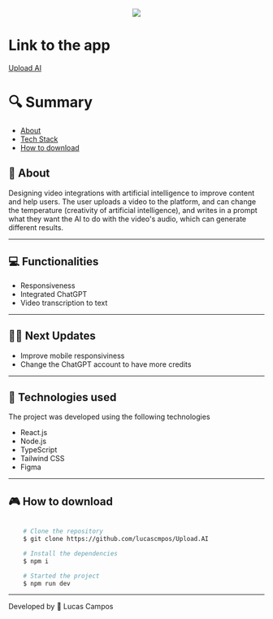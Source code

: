<h1 align="center">
    <img src="https://ik.imagekit.io/4qca61gsh/uploadai.jpeg?updatedAt=1714929183572">
    
   
</h1>

# Link to the app

[Upload AI](https://uploadai.netlify.app/)

# 🔍 Summary

- [About](#-sobre)
- [Tech Stack](#-tecnologias-utilizadas)
- [How to download](#-como-baixar-o-projeto)

## 📗 About

Designing video integrations with artificial intelligence to improve content and help users. The user uploads a video to the platform, and can change the temperature (creativity of artificial intelligence), and writes in a prompt what they want the AI to do with the video's audio, which can generate different results.

---

## 💻 Functionalities

- Responsiveness
- Integrated ChatGPT
- Video transcription to text

---

## 👨‍🚀 Next Updates

- Improve mobile responsiviness
- Change the ChatGPT account to have more credits

---

## 🚀 Technologies used

The project was developed using the following technologies

- React.js
- Node.js
- TypeScript
- Tailwind CSS
- Figma

---

## 🎮 How to download

```bash

    # Clone the repository
    $ git clone https://github.com/lucascmpos/Upload.AI

    # Install the dependencies
    $ npm i

    # Started the project
    $ npm run dev
```

---

Developed by 🐉 Lucas Campos
